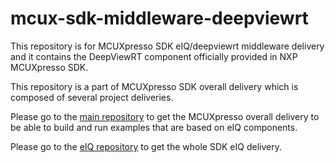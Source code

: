 # mcux-sdk-middleware-deepviewrt

This repository is for MCUXpresso SDK eIQ/deepviewrt middleware delivery and it contains the DeepViewRT component officially provided in NXP MCUXpresso SDK. 

This repository is a part of MCUXpresso SDK overall delivery which is composed of several project deliveries.

Please go to the [main repository](https://github.com/NXPmicro/mcux-sdk/) to get the MCUXpresso overall delivery to be able to build and run examples that are based on eIQ components.

Please go to the [eIQ repository](https://github.com/NXPmicro/mcux-sdk-middleware-eiq/) to get the whole SDK eIQ delivery.
